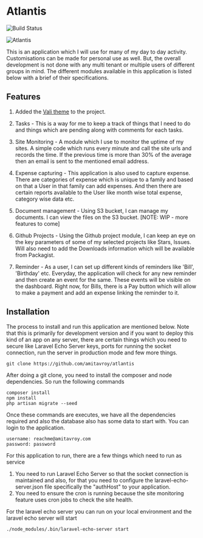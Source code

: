 # Atlantis

![Build Status](https://img.shields.io/travis/amitavroy/atlantis.svg)

![Atlantis](https://d15dxe0kapai5v.cloudfront.net/misc/prime_04.jpg)

This is an application which I will use for many of my day to day activity. Customisations can be made for personal use as well. But, the overall development is not done with any multi tenant or multiple users of different groups in mind. The different modules available in this application is listed below with a brief of their specifications.

## Features
1. Added the [Vali theme](https://pratikborsadiya.in/vali-admin/) to the project.

2. Tasks - This is a way for me to keep a track of things that I need to do and things which are pending along with comments for each tasks.

3. Site Monitoring - A module which I use to monitor the uptime of my sites. A simple code which runs every minute and call the site urls and records the time. If the previous time is more than 30% of the average then an email is sent to the mentioned email address.

4. Expense capturing - This application is also used to capture expense. There are categories of expense which is unique to a family and based on that a User in that family can add expenses. And then there are certain reports available to the User like month wise total expense, category wise data etc.

5. Document management - Using S3 bucket, I can manage my documents. I can view the files on the S3 bucket. [NOTE: WIP - more features to come]

6. Github Projects - Using the Github project module, I can keep an eye on the key parameters of some of my selected projects like Stars, Issues. Will also need to add the Downloads information which will be available from Packagist.

7. Reminder - As a user, I can set up different kinds of reminders like 'Bill', 'Birthday' etc. Everyday, the application will check for any new reminder and then create an event for the same. These events will be visible on the dashboard. Right now, for Bills, there is a Pay button which will allow to make a payment and add an expense linking the reminder to it.

## Installation
The process to install and run this application are mentioned below. Note that this is primarily for development version and if you want to deploy this kind of an app on any server, there are certain things which you need to secure like Laravel Echo Server keys, ports for running the socket connection, run the server in production mode and few more things.

```
git clone https://github.com/amitavroy/atlantis
```

After doing a git clone, you need to install the composer and node dependencies. So run the following commands

```
composer install
npm install
php artisan migrate --seed
```

Once these commands are executes, we have all the dependencies required and also the database also has some data to start with. You can login to the application.

```
username: reachme@amitavroy.com
password: password
```

For this application to run, there are a few things which need to run as service 
1. You need to run Laravel Echo Server so that the socket connection is maintained and also, for that you need to configure the laravel-echo-server.json file specifically the "authHost" to your application.
2. You need to ensure the cron is running because the site monitoring feature uses cron jobs to check the site health.

For the laravel echo server you can run on your local environment and the laravel echo server will start
```
./node_modules/.bin/laravel-echo-server start
```
